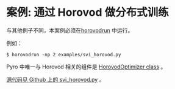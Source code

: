 # 案例: 通过 Horovod 做分布式训练

与其他例子不同，本案例必须在[horovodrun](https://github.com/horovod/horovod/blob/master/docs/running.rst) 中运行。

例如：

``` none
$ horovodrun -np 2 examples/svi_horovod.py
```
Pyro 中唯一与 Horovod 相关的组件是 [HorovodOptimizer class](https://docs.pyro.ai/en/latest/optimization.html#pyro.optim.horovod.HorovodOptimizer) 。


[源代码见 Github 上的 svi_horovod.py](https://github.com/pyro-ppl/pyro/blob/dev/examples/svi_horovod.py) 。

